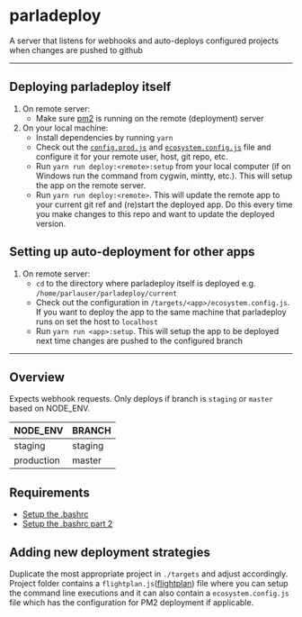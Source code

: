 # parladeploy
A server that listens for webhooks and auto-deploys configured projects when changes are pushed to github

---

## Deploying parladeploy itself
1. On remote server:
    - Make sure [pm2](https://github.com/Unitech/pm2) is running on the remote (deployment) server
2. On your local machine:
    - Install dependencies by running `yarn`
    - Check out the [`config.prod.js`](./config.prod.js) and [`ecosystem.config.js`](./ecosystem.config.js) file and configure it for your remote user, host, git repo, etc.
    - Run `yarn run deploy:<remote>:setup` from your local computer (if on Windows run the command from cygwin, mintty, etc.). This will setup the app on the remote server.
    - Run `yarn run deploy:<remote>`. This will update the remote app to your current git ref and (re)start the deployed app. Do this every time you make changes to this repo and want to update the deployed version.

## Setting up auto-deployment for other apps
1. On remote server:
    - `cd` to the directory where parladeploy itself is deployed e.g. `/home/parlauser/parladeploy/current`
    - Check out the configuration in `/targets/<app>/ecosystem.config.js`. If you want to deploy the app to the same machine that parladeploy runs on set the host to `localhost`
    - Run `yarn run <app>:setup`. This will setup the app to be deployed next time changes are pushed to the configured branch

---

## Overview
Expects webhook requests. Only deploys if branch is `staging` or `master` based on NODE_ENV.

|NODE_ENV  |BRANCH  |
|----------|--------|
|staging   |staging |
|production|master  |

## Requirements

- [Setup the .bashrc](https://github.com/Unitech/pm2/issues/1887#issuecomment-327085935)
- [Setup the .bashrc part 2](https://github.com/Unitech/pm2/issues/1887#issuecomment-327085935)

## Adding new deployment strategies

Duplicate the most appropriate project in `./targets` and adjust accordingly. Project folder contains a `flightplan.js`([flightplan](https://github.com/pstadler/flightplan)) file where you can setup the command line executions and it can also contain a `ecosystem.config.js` file which has the configuration for PM2 deployment if applicable.

